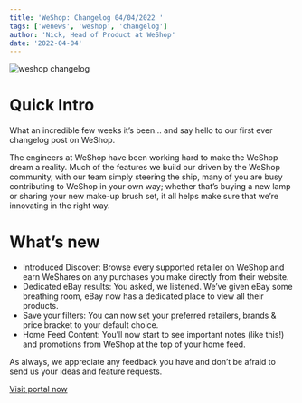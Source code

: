 ```yaml
---
title: 'WeShop: Changelog 04/04/2022 '
tags: ['wenews', 'weshop', 'changelog']
author: 'Nick, Head of Product at WeShop'
date: '2022-04-04'
---
```

![weshop changelog](/changelog_04042022.png)

Quick Intro
===========

What an incredible few weeks it’s been… and say hello to our first ever changelog post on WeShop.

The engineers at WeShop have been working hard to make the WeShop dream a reality. Much of the features we build our driven by the WeShop community, with our team simply steering the ship, many of you are busy contributing to WeShop in your own way; whether that’s buying a new lamp or sharing your new make-up brush set, it all helps make sure that we’re innovating in the right way.

What’s new
==========

*   Introduced Discover: Browse every supported retailer on WeShop and earn WeShares on any purchases you make directly from their website.
*   Dedicated eBay results: You asked, we listened. We’ve given eBay some breathing room, eBay now has a dedicated place to view all their products.
*   Save your filters: You can now set your preferred retailers, brands & price bracket to your default choice.
*   Home Feed Content: You’ll now start to see important notes (like this!) and promotions from WeShop at the top of your home feed.

As always, we appreciate any feedback you have and don’t be afraid to send us your ideas and feature requests.

[Visit portal now](https://portal.productboard.com/wzax4yqarba9pmqmqycemhg9)
